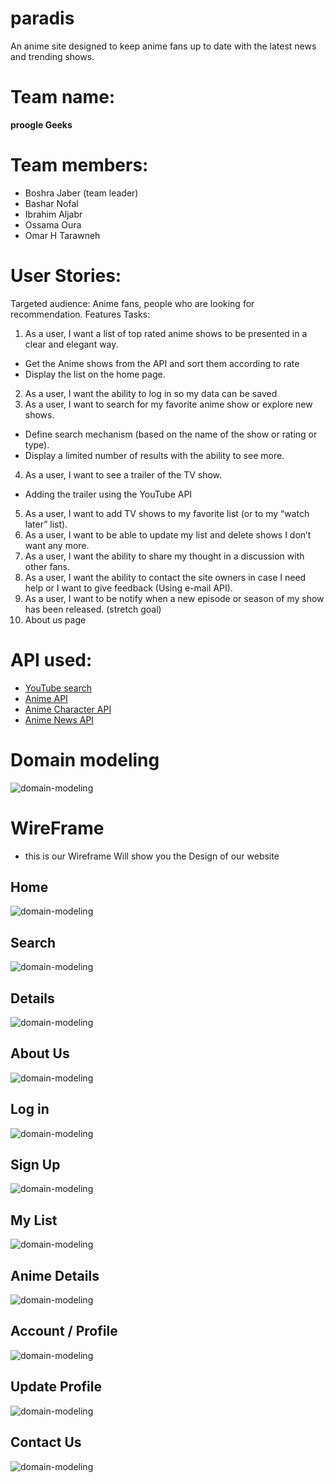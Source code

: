 # paradis
An anime site designed to keep anime fans up to date with the latest news and trending shows.

# Team name: 
**proogle Geeks**
# Team members:
* Boshra Jaber (team leader)
* Bashar Nofal
* Ibrahim Aljabr
* Ossama Oura
* Omar H Tarawneh

# User Stories:
Targeted audience:   Anime fans, people who are looking for recommendation.
Features Tasks:
1.	As a user, I want a list of top rated anime shows to be presented in a clear and elegant way.
 * Get the Anime shows from the API and sort them according to rate 
 * Display the list on the home page.
2.	As a user, I want the ability to log in so my data can be saved
3.	As a user, I want to search for my favorite anime show or explore new shows.
 * Define search mechanism (based on the name of the show or rating or type).
 * Display a limited number of results with the ability to see more.
4.	As a user, I want to see a trailer of the TV show.
 * Adding the trailer using the YouTube API
5.	As a user, I want to add TV shows to my favorite list (or to my “watch later” list).
6.	As a user, I want to be able to update my list and delete shows I don’t want any more.
7.	As a user, I want the ability to share my thought in a discussion with other fans.
8.	As a user, I want the ability to contact the site owners in case I need help or I want to give feedback (Using e-mail API).
9.	As a user, I want to be notify when a new episode or season of my show has been released. (stretch goal)
10.	About us page

# API used:
* [YouTube search](https://www.googleapis.com/youtube/v3/search)
* [Anime API](https://api.jikan.moe/v3/search/anime) 
* [Anime Character API](https://animechan.vercel.app/api/quotes/character?name=saitama)
* [Anime News API](http://newsapi.org/v2/everything?q=anime&from=2021-02-04&sortBy=publishedAt&apiKey=)

# Domain modeling

![domain-modeling](public/img/paradis.png)


# WireFrame 
- this is our Wireframe Will show you the Design of our website 

## Home 
![domain-modeling](public/img/1.png)


## Search 
![domain-modeling](public/img/2.png)

## Details 
![domain-modeling](public/img/3.png)

## About Us 
![domain-modeling](public/img/4.png)

## Log in 
![domain-modeling](public/img/5.png)

## Sign Up 
![domain-modeling](public/img/6.png)

## My List 
![domain-modeling](public/img/7.png)

## Anime Details 
![domain-modeling](public/img/8.png)

## Account / Profile 
![domain-modeling](public/img/9.png)

## Update Profile 
![domain-modeling](public/img/10.png)

## Contact Us 
![domain-modeling](public/img/11.png)


